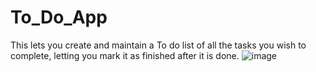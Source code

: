 # To_Do_App
This lets you create and maintain a To do list of all the tasks you wish to complete, letting you mark it as finished after it is done.
![image](https://github.com/SaaraAnand/To_Do_App/assets/87810507/24dc2074-db46-4772-b83e-8ebb92c8d93b)

